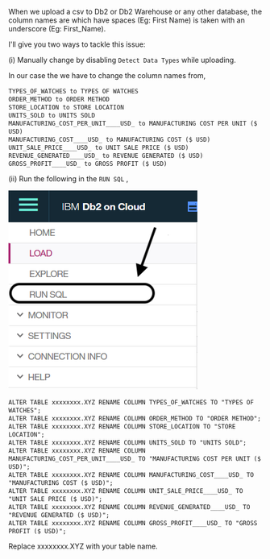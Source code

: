 
When we upload a csv to Db2 or Db2 Warehouse or any other database, the column names are which have spaces (Eg: First Name) is taken with an underscore (Eg: First_Name).

I'll give you two ways to tackle this issue: 

(i) Manually change by disabling `Detect Data Types` while uploading.

In our case the we have to change the column names from,

 ```  
 TYPES_OF_WATCHES to TYPES OF WATCHES
 ORDER_METHOD to ORDER METHOD
 STORE_LOCATION to STORE LOCATION
 UNITS_SOLD to UNITS SOLD
 MANUFACTURING_COST_PER_UNIT____USD_ to MANUFACTURING COST PER UNIT ($ USD)
 MANUFACTURING_COST____USD_ to MANUFACTURING COST ($ USD)
 UNIT_SALE_PRICE____USD_ to UNIT SALE PRICE ($ USD)
 REVENUE_GENERATED____USD_ to REVENUE GENERATED ($ USD)
 GROSS_PROFIT____USD_ to GROSS PROFIT ($ USD)
 
 ``` 
 
(ii) Run the following in the `RUN SQL` ,
      
![](doc/source/images/troubleshooting.png)
 
 ```
 ALTER TABLE xxxxxxxx.XYZ RENAME COLUMN TYPES_OF_WATCHES TO "TYPES OF WATCHES";
 ALTER TABLE xxxxxxxx.XYZ RENAME COLUMN ORDER_METHOD TO "ORDER METHOD";
 ALTER TABLE xxxxxxxx.XYZ RENAME COLUMN STORE_LOCATION TO "STORE LOCATION";
 ALTER TABLE xxxxxxxx.XYZ RENAME COLUMN UNITS_SOLD TO "UNITS SOLD";
 ALTER TABLE xxxxxxxx.XYZ RENAME COLUMN MANUFACTURING_COST_PER_UNIT____USD_ TO "MANUFACTURING COST PER UNIT ($ USD)";
 ALTER TABLE xxxxxxxx.XYZ RENAME COLUMN MANUFACTURING_COST____USD_ TO "MANUFACTURING COST ($ USD)";
 ALTER TABLE xxxxxxxx.XYZ RENAME COLUMN UNIT_SALE_PRICE____USD_ TO "UNIT SALE PRICE ($ USD)";
 ALTER TABLE xxxxxxxx.XYZ RENAME COLUMN REVENUE_GENERATED____USD_ TO "REVENUE GENERATED ($ USD)";
 ALTER TABLE xxxxxxxx.XYZ RENAME COLUMN GROSS_PROFIT____USD_ TO "GROSS PROFIT ($ USD)";
 
 ``` 
 Replace xxxxxxxx.XYZ with your table name.
